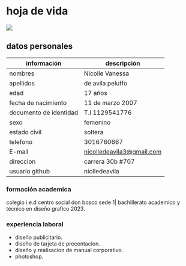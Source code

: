 # hoja de vida

![](**../foto/thumbnail_1000021057.jpg**)

## datos personales 

|información|descripción|
|--|---|
|nombres|Nicolle Vanessa|
|apellidos|de avila peluffo|
|edad|17 años|
|fecha de nacimiento|11 de marzo 2007|
|documento de identidad| T.I 1129541776|
|sexo|femenino|
|estado civil|soltera|
|telefono|3016760667|
|E-mail|nicolledeavila3@gmail.com|
|direccion|carrera 30b #707|
|usuario github| niolledeavila|


### formación academica

colegio i.e.d centro social don bosco sede 1| bachillerato academico y técnico en diseño grafico 2023.

### experiencia laboral
- diseño publicitario.
- diseño de tarjeta de precentacion.
- diseño y realisacion de manual corporativo.
- photoshop.
